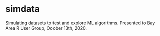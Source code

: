 # simdata
Simulating datasets to test and explore ML algorithms.
Presented to Bay Area R User Group, Ocober 13th, 2020.
